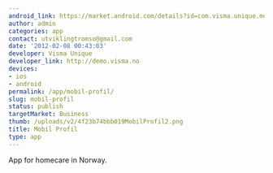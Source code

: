 ```yaml
---
android_link: https://market.android.com/details?id=com.visma.unique.mobilprofil&feature=search_result#?t=W251bGwsMSwxLDEsImNvbS52aXNtYS51bmlxdWUubW9iaWxwcm9maWwiXQ
author: admin
categories: app
contact: utviklingtromso@gmail.com
date: '2012-02-08 00:43:03'
developer: Visma Unique
developer_link: http://demo.visma.no
devices: 
- ios
- android
permalink: /app/mobil-profil/
slug: mobil-profil
status: publish
targetMarket: Business
thumb: /uploads/v2/4f23b74bbb019MobilProfil2.png
title: Mobil Profil
type: app
---
```


App for homecare in Norway.